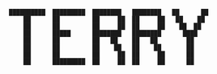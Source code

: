                   ██████████  █████████  ████████   ████████   ██      ██    
                      ██      ██         ██     ██  ██     ██   ██    ██   
                      ██      ██         ██     ██  ██     ██    ██  ██     
                      ██      █████      ████████   ████████      ████       
                      ██      ██         ██   ██    ██   ██        ██        
                      ██      ██         ██    ██   ██    ██       ██         
                      ██      ██         ██     ██  ██     ██      ██        
                      ██      █████████  ██     ██  ██     ██      ██      
